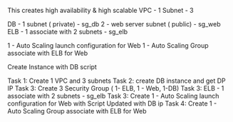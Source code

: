 This creates high availability & high scalable
VPC - 1
Subnet - 3

DB - 1 subnet ( private) - sg_db
2 - web server subnet ( public) - sg_web
ELB - 1 associate with 2 subnets - sg_elb

1 - Auto Scaling launch configuration for Web
1 - Auto Scaling Group associate with ELB for Web

Create Instance with DB script

Task 1: Create 1 VPC and 3 subnets
Task 2: create DB instance and get DP IP
Task 3: Create 3 Security Group ( 1- ELB, 1 - Web, 1-DB)
Task 3: ELB - 1 associate with 2 subnets - sg_elb
Task 3: Create 1 - Auto Scaling launch configuration for Web with Script Updated with DB ip
Task 4: Create 1 - Auto Scaling Group associate with ELB for Web
